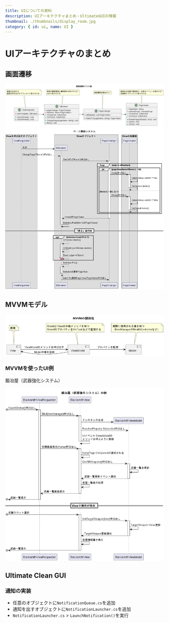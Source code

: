 ```yaml
---
title: UIについての資料
description: UIアーキテクチャまとめ・UltimateGUIの情報
thumbnail: ./thumbnails/display_room.jpg
category: { id: ui, name: UI }
---
```


# UIアーキテクチャのまとめ

## 画面遷移

![画面遷移 クラス図](./imgs/uiarch/page_control_class.png)
![画面遷移 シーケンス図](./imgs/uiarch/page_control.png)

## MVVMモデル

![MVVM](./imgs/uiarch/mvvm.png)

### MVVMを使ったUI例

鍛冶屋（武器強化システム）

![鍛冶屋シーケンス図](./imgs/uiarch/mvvm_blacksmith.png)

## Ultimate Clean GUI

### 通知の実装

- 任意のオブジェクトに`NotificationQueue.cs`を追加
- 通知を出すオブジェクトに`NotificationLauncher.cs`を追加
- `NotificationLauncher.cs` > `LaunchNotification()`を実行
